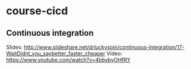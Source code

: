 # course-cicd

## Continuous integration
Slides: http://www.slideshare.net/drluckyspin/continuous-integration/17-WaitDidnt_you_saybetter_faster_cheaper
Video: https://www.youtube.com/watch?v=4bbvbyOHfRY
